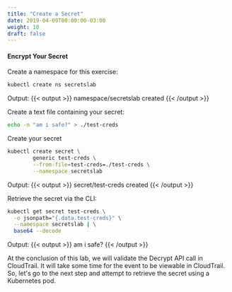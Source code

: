 ```yaml
---
title: "Create a Secret"
date: 2019-04-09T00:00:00-03:00
weight: 10
draft: false
---
```



#### Encrypt Your Secret

Create a namespace for this exercise:

```bash
kubectl create ns secretslab
```
Output: 
{{< output >}}
namespace/secretslab created
{{< /output >}}

Create a text file containing your secret:
```bash
echo -n "am i safe?" > ./test-creds
```


Create your secret
```bash
kubectl create secret \
        generic test-creds \
        --from-file=test-creds=./test-creds \
        --namespace secretslab
```
Output: 
{{< output >}}
secret/test-creds created
{{< /output >}}

Retrieve the secret via the CLI:
```bash
kubectl get secret test-creds \
  -o jsonpath="{.data.test-creds}" \
  --namespace secretslab | \
  base64 --decode
```

Output: 
{{< output >}}
am i safe?
{{< /output >}}

At the conclusion of this lab, we will validate the Decrypt API call in CloudTrail. It will take some time for the event to be viewable in CloudTrail. So, let's go to the next step and attempt to retrieve the secret using a Kubernetes pod.